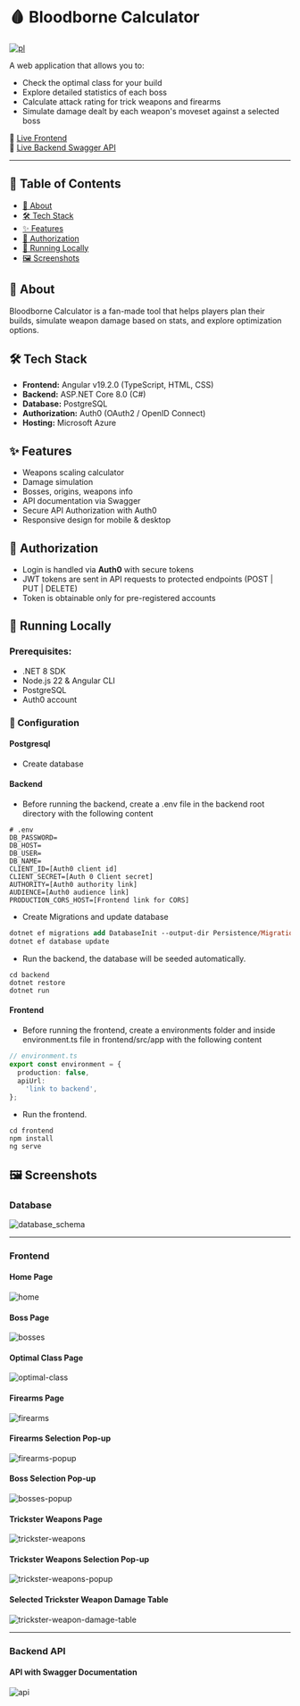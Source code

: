 # 🩸 Bloodborne Calculator

[![pl](https://img.shields.io/badge/lang-polish-red.svg)](https://github.com/Hikkaruu/BloodborneCalculator/blob/main/README_PL.md)

A web application that allows you to:
- Check the optimal class for your build
- Explore detailed statistics of each boss
- Calculate attack rating for trick weapons and firearms
- Simulate damage dealt by each weapon's moveset against a selected boss



🔗 [Live Frontend](https://bloodborne-calculator-fpbcfydhbqb7c4ax.polandcentral-01.azurewebsites.net/)  
🔗 [Live Backend Swagger API](https://bloodborne-api-bshjg7gybcfbc0eu.polandcentral-01.azurewebsites.net/swagger/index.html)

---

## 🧭 Table of Contents

- [📖 About](#-about)
- [🛠 Tech Stack](#-tech-stack)
- [✨ Features](#-features)
- [🔐 Authorization](#-authorization)
- [🚀 Running Locally](#-running-locally)
- [🖼 Screenshots](#-screenshots)



## 📖 About

Bloodborne Calculator is a fan-made tool that helps players plan their builds, simulate weapon damage based on stats, and explore optimization options.


## 🛠 Tech Stack

- **Frontend:** Angular v19.2.0 (TypeScript, HTML, CSS)
- **Backend:** ASP.NET Core 8.0 (C#)
- **Database:** PostgreSQL
- **Authorization:** Auth0 (OAuth2 / OpenID Connect)
- **Hosting:** Microsoft Azure

## ✨ Features

- Weapons scaling calculator
- Damage simulation
- Bosses, origins, weapons info
- API documentation via Swagger
- Secure API Authorization with Auth0
- Responsive design for mobile & desktop

## 🔐 Authorization

- Login is handled via **Auth0** with secure tokens
- JWT tokens are sent in API requests to protected endpoints (POST | PUT | DELETE)
- Token is obtainable only for pre-registered accounts

## 🚀 Running Locally

### Prerequisites:
- .NET 8 SDK
- Node.js 22 & Angular CLI
- PostgreSQL
- Auth0 account

### 📁 Configuration

#### Postgresql
- Create database
  
#### Backend

- Before running the backend, create a .env file in the backend root directory with the following content
```env
# .env
DB_PASSWORD=
DB_HOST=
DB_USER=
DB_NAME=
CLIENT_ID=[Auth0 client id]
CLIENT_SECRET=[Auth 0 Client secret]
AUTHORITY=[Auth0 authority link]
AUDIENCE=[Auth0 audience link]
PRODUCTION_CORS_HOST=[Frontend link for CORS]
```
- Create Migrations and update database
```ps
dotnet ef migrations add DatabaseInit --output-dir Persistence/Migrations
dotnet ef database update
```

- Run the backend, the database will be seeded automatically.
```
cd backend
dotnet restore
dotnet run
```

#### Frontend

- Before running the frontend, create a environments folder and inside environment.ts file in frontend/src/app with the following content
```ts
// environment.ts
export const environment = {
  production: false,
  apiUrl:
    'link to backend',
};

```

- Run the frontend.
```
cd frontend
npm install
ng serve
```

## 🖼 Screenshots

### Database
![database_schema](https://github.com/Hikkaruu/BloodborneCalculator/blob/main/readmeimg/database.png)

---
### Frontend

#### Home Page
![home](https://github.com/Hikkaruu/BloodborneCalculator/blob/main/readmeimg/frontend_1.png)

#### Boss Page
![bosses](https://github.com/Hikkaruu/BloodborneCalculator/blob/main/readmeimg/frontend_2.png)

#### Optimal Class Page
![optimal-class](https://github.com/Hikkaruu/BloodborneCalculator/blob/main/readmeimg/frontend_3.png)

#### Firearms Page 
![firearms](https://github.com/Hikkaruu/BloodborneCalculator/blob/main/readmeimg/frontend_6.png)

#### Firearms Selection Pop-up
![firearms-popup](https://github.com/Hikkaruu/BloodborneCalculator/blob/main/readmeimg/frontend_4.png)

#### Boss Selection Pop-up
![bosses-popup](https://github.com/Hikkaruu/BloodborneCalculator/blob/main/readmeimg/frontend_5.png)

#### Trickster Weapons Page 
![trickster-weapons](https://github.com/Hikkaruu/BloodborneCalculator/blob/main/readmeimg/frontend_8.png)

#### Trickster Weapons Selection Pop-up 
![trickster-weapons-popup](https://github.com/Hikkaruu/BloodborneCalculator/blob/main/readmeimg/frontend_7.png)

#### Selected Trickster Weapon Damage Table
![trickster-weapon-damage-table](https://github.com/Hikkaruu/BloodborneCalculator/blob/main/readmeimg/frontend_9.png)

---
### Backend API

#### API with Swagger Documentation

![api](https://github.com/Hikkaruu/BloodborneCalculator/blob/main/readmeimg/backend_1.png)
